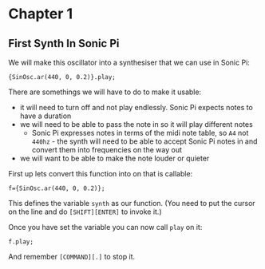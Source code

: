 # Chapter 1

## First Synth In Sonic Pi

We will make this oscillator into a synthesiser that we can use in Sonic Pi:

```supercollider
{SinOsc.ar(440, 0, 0.2)}.play;
```

There are somethings we will have to do to make it usable:

* it will need to turn off and not play endlessly. Sonic Pi expects notes to have a duration
* we will need to be able to pass the note in so it will play different notes
     * Sonic Pi expresses notes in terms of the midi note table, so `A4` not `440hz` - the synth will need to be able to accept Sonic Pi notes in and convert them into frequencies on the way out
* we will want to be able to make the note louder or quieter

First up lets convert this function into on that is callable:

```supercollider
f={SinOsc.ar(440, 0, 0.2)};
```

This defines the variable `synth` as our function. (You need to put the cursor on the line and do `[SHIFT][ENTER]` to invoke it.)

Once you have set the variable you can now call `play` on it:

```supercollider
f.play;
```

And remember `[COMMAND][.]` to stop it.


